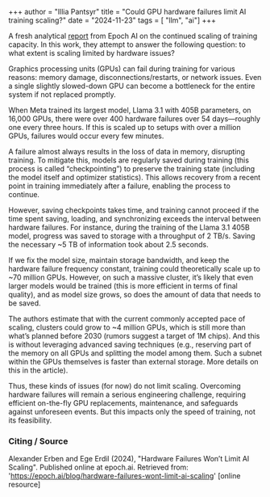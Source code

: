 +++ 
author = "Illia Pantsyr" 
title = "Could GPU hardware failures limit AI training scaling?" 
date = "2024-11-23" 
tags = [ "llm", "ai"] 
+++

A fresh analytical [report](https://epoch.ai/blog/hardware-failures-wont-limit-ai-scaling) from Epoch AI on the continued scaling of training capacity. In this work, they attempt to answer the following question: to what extent is scaling limited by hardware issues?

Graphics processing units (GPUs) can fail during training for various reasons: memory damage, disconnections/restarts, or network issues. Even a single slightly slowed-down GPU can become a bottleneck for the entire system if not replaced promptly.

When Meta trained its largest model, Llama 3.1 with 405B parameters, on 16,000 GPUs, there were over 400 hardware failures over 54 days—roughly one every three hours. If this is scaled up to setups with over a million GPUs, failures would occur every few minutes.

A failure almost always results in the loss of data in memory, disrupting training. To mitigate this, models are regularly saved during training (this process is called “checkpointing”) to preserve the training state (including the model itself and optimizer statistics). This allows recovery from a recent point in training immediately after a failure, enabling the process to continue.

However, saving checkpoints takes time, and training cannot proceed if the time spent saving, loading, and synchronizing exceeds the interval between hardware failures. For instance, during the training of the Llama 3.1 405B model, progress was saved to storage with a throughput of 2 TB/s. Saving the necessary ~5 TB of information took about 2.5 seconds.

If we fix the model size, maintain storage bandwidth, and keep the hardware failure frequency constant, training could theoretically scale up to ~70 million GPUs. However, on such a massive cluster, it’s likely that even larger models would be trained (this is more efficient in terms of final quality), and as model size grows, so does the amount of data that needs to be saved.

The authors estimate that with the current commonly accepted pace of scaling, clusters could grow to ~4 million GPUs, which is still more than what’s planned before 2030 (rumors suggest a target of 1M chips). And this is without leveraging advanced saving techniques (e.g., reserving part of the memory on all GPUs and splitting the model among them. Such a subnet within the GPUs themselves is faster than external storage. More details on this in the article).

Thus, these kinds of issues (for now) do not limit scaling. Overcoming hardware failures will remain a serious engineering challenge, requiring efficient on-the-fly GPU replacements, maintenance, and safeguards against unforeseen events. But this impacts only the speed of training, not its feasibility.

### Citing / Source

Alexander Erben and Ege Erdil (2024), "Hardware Failures Won’t Limit AI Scaling". Published online at epoch.ai. Retrieved from: 'https://epoch.ai/blog/hardware-failures-wont-limit-ai-scaling' [online resource]
